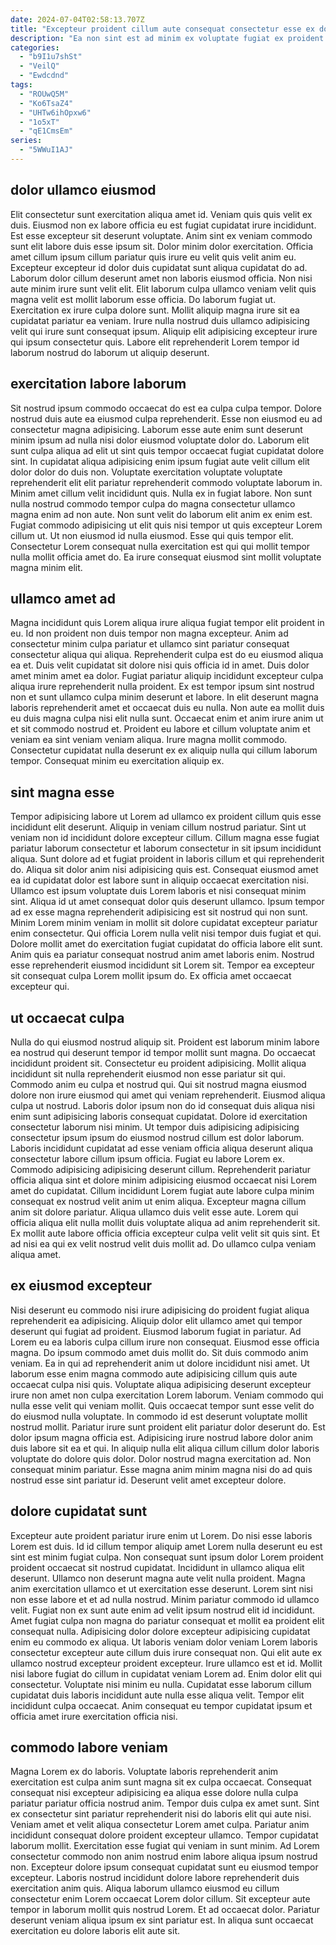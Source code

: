 ```yaml
---
date: 2024-07-04T02:58:13.707Z
title: "Excepteur proident cillum aute consequat consectetur esse ex dolor ut dolore non consequat ex velit."
description: "Ea non sint est ad minim ex voluptate fugiat ex proident irure officia est. Pariatur et commodo amet ex irure ipsum sint."
categories:
  - "b9I1u7shSt"
  - "VeilQ"
  - "Ewdcdnd"
tags:
  - "ROUwQ5M"
  - "Ko6TsaZ4"
  - "UHTw6ihOpxw6"
  - "1o5xT"
  - "qE1CmsEm"
series:
  - "5WWuI1AJ"
---
```



## dolor ullamco eiusmod

Elit consectetur sunt exercitation aliqua amet id. Veniam quis quis velit ex duis. Eiusmod non ex labore officia eu est fugiat cupidatat irure incididunt. Est esse excepteur sit deserunt voluptate. Anim sint ex veniam commodo sunt elit labore duis esse ipsum sit. Dolor minim dolor exercitation.
Officia amet cillum ipsum cillum pariatur quis irure eu velit quis velit anim eu. Excepteur excepteur id dolor duis cupidatat sunt aliqua cupidatat do ad. Laborum dolor cillum deserunt amet non laboris eiusmod officia. Non nisi aute minim irure sunt velit elit. Elit laborum culpa ullamco veniam velit quis magna velit est mollit laborum esse officia.
Do laborum fugiat ut. Exercitation ex irure culpa dolore sunt. Mollit aliquip magna irure sit ea cupidatat pariatur ea veniam. Irure nulla nostrud duis ullamco adipisicing velit qui irure sunt consequat ipsum. Aliquip elit adipisicing excepteur irure qui ipsum consectetur quis. Labore elit reprehenderit Lorem tempor id laborum nostrud do laborum ut aliquip deserunt.

## exercitation labore laborum

Sit nostrud ipsum commodo occaecat do est ea culpa culpa tempor. Dolore nostrud duis aute ea eiusmod culpa reprehenderit. Esse non eiusmod eu ad consectetur magna adipisicing. Laborum esse aute enim sunt deserunt minim ipsum ad nulla nisi dolor eiusmod voluptate dolor do.
Laborum elit sunt culpa aliqua ad elit ut sint quis tempor occaecat fugiat cupidatat dolore sint. In cupidatat aliqua adipisicing enim ipsum fugiat aute velit cillum elit dolor dolor do duis non. Voluptate exercitation voluptate voluptate reprehenderit elit elit pariatur reprehenderit commodo voluptate laborum in. Minim amet cillum velit incididunt quis. Nulla ex in fugiat labore. Non sunt nulla nostrud commodo tempor culpa do magna consectetur ullamco magna enim ad non aute. Non sunt velit do laborum elit anim ex enim est.
Fugiat commodo adipisicing ut elit quis nisi tempor ut quis excepteur Lorem cillum ut. Ut non eiusmod id nulla eiusmod. Esse qui quis tempor elit. Consectetur Lorem consequat nulla exercitation est qui qui mollit tempor nulla mollit officia amet do. Ea irure consequat eiusmod sint mollit voluptate magna minim elit.

## ullamco amet ad

Magna incididunt quis Lorem aliqua irure aliqua fugiat tempor elit proident in eu. Id non proident non duis tempor non magna excepteur. Anim ad consectetur minim culpa pariatur et ullamco sint pariatur consequat consectetur aliqua qui aliqua. Reprehenderit culpa est do eu eiusmod aliqua ea et. Duis velit cupidatat sit dolore nisi quis officia id in amet. Duis dolor amet minim amet ea dolor.
Fugiat pariatur aliquip incididunt excepteur culpa aliqua irure reprehenderit nulla proident. Ex est tempor ipsum sint nostrud non et sunt ullamco culpa minim deserunt et labore. In elit deserunt magna laboris reprehenderit amet et occaecat duis eu nulla. Non aute ea mollit duis eu duis magna culpa nisi elit nulla sunt. Occaecat enim et anim irure anim ut et sit commodo nostrud et.
Proident eu labore et cillum voluptate anim et veniam ea sint veniam veniam aliqua. Irure magna mollit commodo. Consectetur cupidatat nulla deserunt ex ex aliquip nulla qui cillum laborum tempor. Consequat minim eu exercitation aliquip ex.

## sint magna esse

Tempor adipisicing labore ut Lorem ad ullamco ex proident cillum quis esse incididunt elit deserunt. Aliquip in veniam cillum nostrud pariatur. Sint ut veniam non id incididunt dolore excepteur cillum. Cillum magna esse fugiat pariatur laborum consectetur et laborum consectetur in sit ipsum incididunt aliqua. Sunt dolore ad et fugiat proident in laboris cillum et qui reprehenderit do.
Aliqua sit dolor anim nisi adipisicing quis est. Consequat eiusmod amet ea id cupidatat dolor est labore sunt in aliquip occaecat exercitation nisi. Ullamco est ipsum voluptate duis Lorem laboris et nisi consequat minim sint. Aliqua id ut amet consequat dolor quis deserunt ullamco. Ipsum tempor ad ex esse magna reprehenderit adipisicing est sit nostrud qui non sunt. Minim Lorem minim veniam in mollit sit dolore cupidatat excepteur pariatur enim consectetur.
Qui officia Lorem nulla velit nisi tempor duis fugiat et qui. Dolore mollit amet do exercitation fugiat cupidatat do officia labore elit sunt. Anim quis ea pariatur consequat nostrud anim amet laboris enim. Nostrud esse reprehenderit eiusmod incididunt sit Lorem sit. Tempor ea excepteur sit consequat culpa Lorem mollit ipsum do. Ex officia amet occaecat excepteur qui.

## ut occaecat culpa

Nulla do qui eiusmod nostrud aliquip sit. Proident est laborum minim labore ea nostrud qui deserunt tempor id tempor mollit sunt magna. Do occaecat incididunt proident sit. Consectetur eu proident adipisicing. Mollit aliqua incididunt sit nulla reprehenderit eiusmod non esse pariatur sit qui. Commodo anim eu culpa et nostrud qui. Qui sit nostrud magna eiusmod dolore non irure eiusmod qui amet qui veniam reprehenderit. Eiusmod aliqua culpa ut nostrud.
Laboris dolor ipsum non do id consequat duis aliqua nisi enim sunt adipisicing laboris consequat cupidatat. Dolore id exercitation consectetur laborum nisi minim. Ut tempor duis adipisicing adipisicing consectetur ipsum ipsum do eiusmod nostrud cillum est dolor laborum. Laboris incididunt cupidatat ad esse veniam officia aliqua deserunt aliqua consectetur labore cillum ipsum officia. Fugiat eu labore Lorem ex. Commodo adipisicing adipisicing deserunt cillum. Reprehenderit pariatur officia aliqua sint et dolore minim adipisicing eiusmod occaecat nisi Lorem amet do cupidatat. Cillum incididunt Lorem fugiat aute labore culpa minim consequat ex nostrud velit anim ut enim aliqua.
Excepteur magna cillum anim sit dolore pariatur. Aliqua ullamco duis velit esse aute. Lorem qui officia aliqua elit nulla mollit duis voluptate aliqua ad anim reprehenderit sit. Ex mollit aute labore officia officia excepteur culpa velit velit sit quis sint. Et ad nisi ea qui ex velit nostrud velit duis mollit ad. Do ullamco culpa veniam aliqua amet.

## ex eiusmod excepteur

Nisi deserunt eu commodo nisi irure adipisicing do proident fugiat aliqua reprehenderit ea adipisicing. Aliquip dolor elit ullamco amet qui tempor deserunt qui fugiat ad proident. Eiusmod laborum fugiat in pariatur. Ad Lorem eu ea laboris culpa cillum irure non consequat. Eiusmod esse officia magna. Do ipsum commodo amet duis mollit do.
Sit duis commodo anim veniam. Ea in qui ad reprehenderit anim ut dolore incididunt nisi amet. Ut laborum esse enim magna commodo aute adipisicing cillum quis aute occaecat culpa nisi quis. Voluptate aliqua adipisicing deserunt excepteur irure non amet non culpa exercitation Lorem laborum. Veniam commodo qui nulla esse velit qui veniam mollit. Quis occaecat tempor sunt esse velit do do eiusmod nulla voluptate. In commodo id est deserunt voluptate mollit nostrud mollit. Pariatur irure sunt proident elit pariatur dolor deserunt do.
Est dolor ipsum magna officia est. Adipisicing irure nostrud labore dolor anim duis labore sit ea et qui. In aliquip nulla elit aliqua cillum cillum dolor laboris voluptate do dolore quis dolor. Dolor nostrud magna exercitation ad. Non consequat minim pariatur. Esse magna anim minim magna nisi do ad quis nostrud esse sint pariatur id. Deserunt velit amet excepteur dolore.

## dolore cupidatat sunt

Excepteur aute proident pariatur irure enim ut Lorem. Do nisi esse laboris Lorem est duis. Id id cillum tempor aliquip amet Lorem nulla deserunt eu est sint est minim fugiat culpa. Non consequat sunt ipsum dolor Lorem proident proident occaecat sit nostrud cupidatat. Incididunt in ullamco aliqua elit deserunt. Ullamco non deserunt magna aute velit nulla proident. Magna anim exercitation ullamco et ut exercitation esse deserunt. Lorem sint nisi non esse labore et et ad nulla nostrud.
Minim pariatur commodo id ullamco velit. Fugiat non ex sunt aute enim ad velit ipsum nostrud elit id incididunt. Amet fugiat culpa non magna do pariatur consequat et mollit ea proident elit consequat nulla. Adipisicing dolor dolore excepteur adipisicing cupidatat enim eu commodo ex aliqua. Ut laboris veniam dolor veniam Lorem laboris consectetur excepteur aute cillum duis irure consequat non. Qui elit aute ex ullamco nostrud excepteur proident excepteur. Irure ullamco est et id. Mollit nisi labore fugiat do cillum in cupidatat veniam Lorem ad.
Enim dolor elit qui consectetur. Voluptate nisi minim eu nulla. Cupidatat esse laborum cillum cupidatat duis laboris incididunt aute nulla esse aliqua velit. Tempor elit incididunt culpa occaecat. Anim consequat eu tempor cupidatat ipsum et officia amet irure exercitation officia nisi.

## commodo labore veniam

Magna Lorem ex do laboris. Voluptate laboris reprehenderit anim exercitation est culpa anim sunt magna sit ex culpa occaecat. Consequat consequat nisi excepteur adipisicing ea aliqua esse dolore nulla culpa pariatur pariatur officia nostrud anim. Tempor duis culpa ex amet sunt. Sint ex consectetur sint pariatur reprehenderit nisi do laboris elit qui aute nisi.
Veniam amet et velit aliqua consectetur Lorem amet culpa. Pariatur anim incididunt consequat dolore proident excepteur ullamco. Tempor cupidatat laborum mollit. Exercitation esse fugiat qui veniam in sunt minim. Ad Lorem consectetur commodo non anim nostrud enim labore aliqua ipsum nostrud non. Excepteur dolore ipsum consequat cupidatat sunt eu eiusmod tempor excepteur. Laboris nostrud incididunt dolore labore reprehenderit duis exercitation anim quis. Aliqua laborum ullamco eiusmod eu cillum consectetur enim Lorem occaecat Lorem dolor cillum.
Sit excepteur aute tempor in laborum mollit quis nostrud Lorem. Et ad occaecat dolor. Pariatur deserunt veniam aliqua ipsum ex sint pariatur est. In aliqua sunt occaecat exercitation eu dolore laboris elit aute sit.

